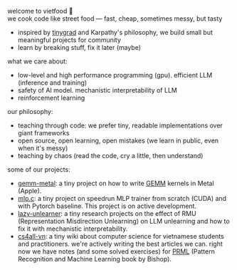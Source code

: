 welcome to vietfood 🍜  
we cook code like street food — fast, cheap, sometimes messy, but tasty  

- inspired by [tinygrad](https://github.com/tinygrad/tinygrad) and Karpathy's philosophy, we build small but meaningful projects for community  
- learn by breaking stuff, fix it later (maybe)

what we care about:  
- low-level and high performance programming (gpu). efficient LLM (inference and training)
- safety of AI model. mechanistic interpretability of LLM
- reinforcement learning

our philosophy:
- teaching through code: we prefer tiny, readable implementations over giant frameworks
- open source, open learning, open mistakes (we learn in public, even when it's messy)
- teaching by chaos (read the code, cry a little, then understand)

some of our projects:
- [gemm-metal](https://github.com/vietfood/gemm_metal): a tiny project on how to write [GEMM](https://en.wikipedia.org/wiki/Basic_Linear_Algebra_Subprograms#Level_3) kernels in Metal (Apple).
- [mlp.c](https://github.com/vietfood/mlp.c): a tiny project on speedrun MLP trainer from scratch (CUDA) and with Pytorch baseline. This project is on active development.
- [lazy-unlearner](https://github.com/vietfood/lazy-unlearner): a tiny research projects on the effect of RMU (Representation Misdirection Unlearning) on LLM unlearning and how to fix it with mechanistic interpretability.
- [cs4all-vn](https://github.com/vietfood/cs4all-vn): a tiny wiki about computer science for vietnamese students and practitioners. we're actively writing the best articles we can. right now we have notes (and some solved exercises) for [PRML](https://www.microsoft.com/en-us/research/wp-content/uploads/2006/01/Bishop-Pattern-Recognition-and-Machine-Learning-2006.pdf) (Pattern Recognition and Machine Learning book by Bishop).  
